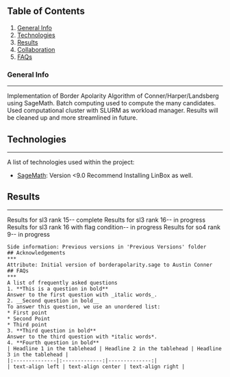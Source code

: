 ## Table of Contents
1. [General Info](#general-info)
2. [Technologies](#technologies)
3. [Results](#results)
4. [Collaboration](#collaboration)
5. [FAQs](#faqs)
### General Info
***
Implementation of Border Apolarity Algorithm of Conner/Harper/Landsberg using
SageMath. Batch computing used to compute the many candidates. Used
computational cluster with SLURM as workload manager. Results will be cleaned
up and more streamlined in future.
## Technologies
***
A list of technologies used within the project:
* [SageMath](https://www.sagemath.org/): Version <9.0 
Recommend Installing LinBox as well.
## Results
***
Results for sl3 rank 15-- complete
Results for sl3 rank 16-- in progress
Results for sl3 rank 16 with flag condition-- in progress
Results for so4 rank 9-- in progress
```
Side information: Previous versions in 'Previous Versions' folder
## Acknowledgements
***
Attribute: Initial version of borderapolarity.sage to Austin Conner
## FAQs
***
A list of frequently asked questions
1. **This is a question in bold**
Answer to the first question with _italic words_. 
2. __Second question in bold__ 
To answer this question, we use an unordered list:
* First point
* Second Point
* Third point
3. **Third question in bold**
Answer to the third question with *italic words*.
4. **Fourth question in bold**
| Headline 1 in the tablehead | Headline 2 in the tablehead | Headline 3 in the tablehead |
|:--------------|:-------------:|--------------:|
| text-align left | text-align center | text-align right |
